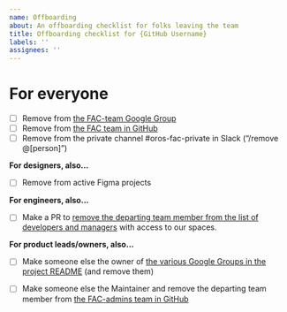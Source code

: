 ```yaml
---
name: Offboarding
about: An offboarding checklist for folks leaving the team
title: Offboarding checklist for {GitHub Username}
labels: ''
assignees: ''
---
```


# For everyone

- [ ] Remove from [the FAC-team Google Group](https://groups.google.com/a/gsa.gov/g/fac-team/members)
- [ ] Remove from [the FAC team in GitHub](https://github.com/orgs/GSA-TTS/teams/fac-team/members)
- [ ] Remove from the private channel #oros-fac-private in Slack (“/remove @[person]”)

**For designers, also...**

- [ ] Remove from active Figma projects

**For engineers, also...**

- [ ] Make a PR to [remove the departing team member from the list of developers and managers](https://github.com/GSA-TTS/FAC/tree/main/terraform/management/config.tf) with access to our spaces.

**For product leads/owners, also...**

- [ ] Make someone else the owner of [the various Google Groups in the project README](https://docs.google.com/document/d/1g8nYqYS_ifFlZB-DBgfeSoJRMB__EqWsmLnacyk-bDI/edit#heading=h.81zynabayrrg) (and remove them)
- [ ] Make someone else the Maintainer and remove the departing team member from [the FAC-admins team in GitHub](https://github.com/orgs/GSA-TTS/teams/fac-admins/members)

